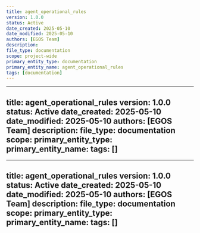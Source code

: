 ```yaml
---
title: agent_operational_rules
version: 1.0.0
status: Active
date_created: 2025-05-10
date_modified: 2025-05-10
authors: [EGOS Team]
description: 
file_type: documentation
scope: project-wide
primary_entity_type: documentation
primary_entity_name: agent_operational_rules
tags: [documentation]
---
```

---
title: agent_operational_rules
version: 1.0.0
status: Active
date_created: 2025-05-10
date_modified: 2025-05-10
authors: [EGOS Team]
description: 
file_type: documentation
scope: 
primary_entity_type: 
primary_entity_name: 
tags: []
---

---
title: agent_operational_rules
version: 1.0.0
status: Active
date_created: 2025-05-10
date_modified: 2025-05-10
authors: [EGOS Team]
description: 
file_type: documentation
scope: 
primary_entity_type: 
primary_entity_name: 
tags: []
---

<!-- 
@references:
- .windsurfrules
- CODE_OF_CONDUCT.md
- MQP.md
- README.md
- ROADMAP.md
- CROSSREF_STANDARD.md

@references(level=1):
  - governance/cross_reference_best_practices.md





  - [MQP](..\reference\MQP.md) - Master Quantum Prompt defining EGOS principles
  - [ROADMAP](../../governance/migrations/processed/pt/ROADMAP.md) - Project roadmap and planning
- Process Documentation:
  - [cross_reference_best_practices](../../governance/cross_reference_best_practices.md)
  - docs/governance/agent_operational_rules.md




**Protocol ID:** `PROTO-OPS-RULES-01`

**Purpose:** To define fundamental operational guidelines for AI agents (like Cascade) working within the EGOS framework, ensuring consistency, efficiency, and alignment with project principles.

**Owning Subsystem:** CORUJA (Coordination & Communication) / KOIOS (Knowledge & Learning)

**Applicability:** These rules apply to all AI agent interactions within the EGOS development environment unless overridden by specific, immediate user instructions for a given task.

**Core Operational Rules:**

1.  **Rule ID:** `RULE-OPS-LANG-01`
    *   **Rule (Language):** All communication, generated code, documentation, and file content MUST be in **English**, unless explicitly instructed otherwise by the user for a specific context.

2.  **Rule ID:** `RULE-OPS-AUTONOMY-01`
    *   **Rule (Task Execution & Autonomy):** Proceed autonomously on sequential tasks within an agreed-upon plan. Execute routine actions (file operations, standard code generation, running safe commands) without seeking confirmation. Reserve questions for genuine points of uncertainty, critical decisions, potential risks, or when deviating significantly from the current plan. Aim for efficiency and workflow fluidity.

3.  **Rule ID:** `RULE-OPS-CONTEXT-01`
    *   **Rule (Context Management):** Actively track the current task and workflow context. If multiple complex topics arise concurrently, proactively structure the conversation to address them sequentially or request prioritization from the user. Explicitly tie responses to specific tasks or subtasks.

4.  **Rule ID:** `RULE-FILE-ACCESS-01` (Defined previously)
    *   **Rule (File Access Fallback):** If a direct file access tool (`view_file`, `edit_file`, etc.) fails to access a requested file path, the agent MUST automatically attempt to locate the file using a recursive terminal search (e.g., `Get-ChildItem -Recurse -Filter 'filename.ext'`) within the EGOS project root (`C:\Eva Guarani EGOS`). If found, retry the original action with the correct path. If not found after search, inform the user.

5.  **Rule ID:** `RULE-OPS-HANDOVER-01` (Semi-Automated)
    *   **Rule (Session Handover):** Upon user signal that work is concluding for the session, synthesize the current development state, including completed tasks, pending items from the active plan, key notes, and (eventually) time estimates. Propose this summary to the user. Upon approval, create or update the `EGOS_Handover_Log.md` file in the project root with the approved summary.

**Governance:**

*   These rules are fundamental but can be refined or added to via user feedback and system evolution.
*   They complement, but do not replace, specific guidelines in other `.mdc` files (e.g., `sparc_orchestration.mdc`, `security_practices.mdc`, `ai_collaboration_guidelines.mdc`).